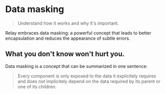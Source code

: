 # Data masking

> Understand how it works and why it's important.

Relay embraces data masking: a powerful concept that leads to better encapsulation and reduces the appearance of subtle errors.

## What you don't know won't hurt you.

Data masking is a concept that can be summarized in one sentence:
> Every component is only exposed to the data it explicitely requires and does not implicitely depend on the data required by its parent or one of its children.
